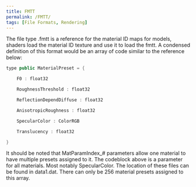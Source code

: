 ```yaml
---
title: FMTT
permalink: /FMTT/
tags: [File Formats, Rendering]
---
```


The file type .fmtt is a reference for the material ID maps for models,
shaders load the material ID texture and use it to load the fmtt. A
condensed definition of this format would be an array of code similar to
the reference below:

``` csharp
type public MaterialPreset = {

    F0 : float32

    RoughnessThreshold : float32

    ReflectionDependDiffuse : float32

    AnisotropicRoughness : float32

    SpecularColor : ColorRGB

    Translucency : float32

}
```

It should be noted that MatParamIndex_\# parameters allow one material
to have multiple presets assigned to it. The codeblock above is a
parameter for all materials. Most notably SpecularColor. The location of
these files can be found in data1.dat. There can only be 256 material
presets assigned to this array.